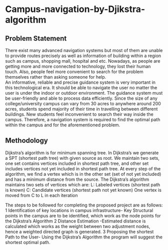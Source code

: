 # Campus-navigation-by-Djikstra-algorithm

## Problem Statement ##
There exist many advanced navigation systems but most of them are unable to provide routes precisely as well as information of building within a region such as campus, shopping mall, hospital and etc.
Nowadays, as people are getting more and more connected to technology, they lost their human touch. Also, people feel more convenient to search for the problem themselves rather than asking someone for help.  
An informative, reliable and precise guidance system is very important in this technological era. It should be able to navigate the user no matter the user is under the indoor or outdoor environment. The guidance system must be user-friendly and able to process data efficiently.
Since the size of any college/university campus can vary from 30 acres to anywhere around 200 acres, students spend majority of their time in travelling between different buildings. New students feel inconvenient to search their way inside the campus.
Therefore, a navigation system is required to find the optimal path within the campus and for the aforementioned problem.

## Methodology ##
Dijkstra’s algorithm is for minimum spanning tree. In Dijkstra’s we generate a SPT (shortest path tree) with given source as root. We maintain two sets, one set contains vertices included in shortest path tree, and other set includes vertices not yet included in shortest path tree. At every step of the algorithm, we find a vertex which is in the other set (set of not yet included) and has a minimum distance from the source.
The Dijkstra’s algorithm maintains two sets of vertices which are:
L: Labeled vertices (shortest path is known)
C: Candidate vertices (shortest path not yet known)
One vertex is moved from C to L in each iteration

The steps to be followed for completing the proposed project are as follows:
    1 Identification of key locations in campus infrastructure- Key Structural points in the campus are to be identified, which work as the node points for the Dijkstra’s Algorithm
    2 Distance Estimation -Estimated distance is calculated which works as the weight between two adjustment nodes, hence a weighted directed graph is generated.
    3 Proposing the shortest Path to the User- Using the Dijkstra’s Algorithm the program will suggest the shortest optimal path.
